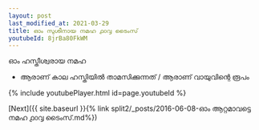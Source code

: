 ```yaml
---
layout: post
last_modified_at: 2021-03-29
title: ഓം സുശീനായ നമഹ ൧൦൮ ടൈംസ്
youtubeId: 8jrBa80FkWM
---
```

 
 
 ഓം ഹസ്തീശ്വരായ നമഹ 
 
 -  ആരാണ് കാല ഹസ്തിയിൽ താമസിക്കുന്നത് / ആരാണ് വായുവിന്റെ രൂപം 
 
  
 
  
 
 
 
 
 
 


{% include youtubePlayer.html id=page.youtubeId %}
 
[Next]({{ site.baseurl }}{% link  split2/_posts/2016-06-08-ഓം ആറ്റമാവട്ടെ നമഹ ൧൦൮ ടൈംസ്.md%})
 
